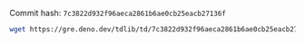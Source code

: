 Commit hash: `7c3822d932f96aeca2861b6ae0cb25eacb27136f`

```sh
wget https://gre.deno.dev/tdlib/td/7c3822d932f96aeca2861b6ae0cb25eacb27136f/\<file\>
```
